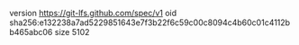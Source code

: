 version https://git-lfs.github.com/spec/v1
oid sha256:e132238a7ad5229851643e7f3b22f6c59c00c8094c4b60c01c4112bb465abc06
size 5102
